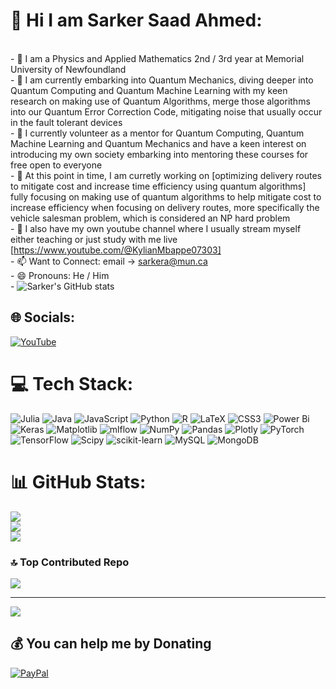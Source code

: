 # 💫 Hi I am Sarker Saad Ahmed:
<br>- 🔭 I am a Physics and Applied Mathematics 2nd / 3rd year at Memorial University of Newfoundland<br>- 🌱 I am currently embarking into Quantum Mechanics, diving deeper into Quantum Computing and Quantum Machine Learning with my keen research on making use of Quantum Algorithms, merge those algorithms into our Quantum Error Correction Code, mitigating noise that usually occur in the fault tolerant devices<br>- 👯 I currently volunteer as a mentor for Quantum Computing, Quantum Machine Learning and Quantum Mechanics and have a keen interest on introducing my own society embarking into mentoring these courses for free open to everyone<br>- 🤔 At this point in time, I am curretly working on [optimizing delivery routes to mitigate cost and increase time efficiency using quantum algorithms] fully focusing on making use of quantum algorithms to help mitigate cost to increase efficiency when focusing on delivery routes, more specifically the vehicle salesman problem, which is considered an NP hard problem <br>- 💬 I also have my own youtube channel where I usually stream myself either teaching or just study with me live [https://www.youtube.com/@KylianMbappe07303]<br>- 📫 Want to Connect: email -> sarkera@mun.ca<br>- 😄 Pronouns: He / Him<br>- ![Sarker's GitHub stats](https://github-readme-stats.vercel.app/api?username=kylianmbappe9&theme=synthwave&show_icons=true)


## 🌐 Socials:
[![YouTube](https://img.shields.io/badge/YouTube-%23FF0000.svg?logo=YouTube&logoColor=white)](https://youtube.com/@KylianMbappe07303) 

# 💻 Tech Stack:
![Julia](https://img.shields.io/badge/-Julia-9558B2?style=for-the-badge&logo=julia&logoColor=white) ![Java](https://img.shields.io/badge/java-%23ED8B00.svg?style=for-the-badge&logo=openjdk&logoColor=white) ![JavaScript](https://img.shields.io/badge/javascript-%23323330.svg?style=for-the-badge&logo=javascript&logoColor=%23F7DF1E) ![Python](https://img.shields.io/badge/python-3670A0?style=for-the-badge&logo=python&logoColor=ffdd54) ![R](https://img.shields.io/badge/r-%23276DC3.svg?style=for-the-badge&logo=r&logoColor=white) ![LaTeX](https://img.shields.io/badge/latex-%23008080.svg?style=for-the-badge&logo=latex&logoColor=white) ![CSS3](https://img.shields.io/badge/css3-%231572B6.svg?style=for-the-badge&logo=css3&logoColor=white) ![Power Bi](https://img.shields.io/badge/power_bi-F2C811?style=for-the-badge&logo=powerbi&logoColor=black) ![Keras](https://img.shields.io/badge/Keras-%23D00000.svg?style=for-the-badge&logo=Keras&logoColor=white) ![Matplotlib](https://img.shields.io/badge/Matplotlib-%23ffffff.svg?style=for-the-badge&logo=Matplotlib&logoColor=black) ![mlflow](https://img.shields.io/badge/mlflow-%23d9ead3.svg?style=for-the-badge&logo=numpy&logoColor=blue) ![NumPy](https://img.shields.io/badge/numpy-%23013243.svg?style=for-the-badge&logo=numpy&logoColor=white) ![Pandas](https://img.shields.io/badge/pandas-%23150458.svg?style=for-the-badge&logo=pandas&logoColor=white) ![Plotly](https://img.shields.io/badge/Plotly-%233F4F75.svg?style=for-the-badge&logo=plotly&logoColor=white) ![PyTorch](https://img.shields.io/badge/PyTorch-%23EE4C2C.svg?style=for-the-badge&logo=PyTorch&logoColor=white) ![TensorFlow](https://img.shields.io/badge/TensorFlow-%23FF6F00.svg?style=for-the-badge&logo=TensorFlow&logoColor=white) ![Scipy](https://img.shields.io/badge/SciPy-%230C55A5.svg?style=for-the-badge&logo=scipy&logoColor=%white) ![scikit-learn](https://img.shields.io/badge/scikit--learn-%23F7931E.svg?style=for-the-badge&logo=scikit-learn&logoColor=white) ![MySQL](https://img.shields.io/badge/mysql-4479A1.svg?style=for-the-badge&logo=mysql&logoColor=white) ![MongoDB](https://img.shields.io/badge/MongoDB-%234ea94b.svg?style=for-the-badge&logo=mongodb&logoColor=white)
# 📊 GitHub Stats:
![](https://github-readme-stats.vercel.app/api?username=kylianmbappe9&theme=dark&hide_border=false&include_all_commits=false&count_private=false)<br/>
![](https://github-readme-streak-stats.herokuapp.com/?user=kylianmbappe9&theme=dark&hide_border=false)<br/>
![](https://github-readme-stats.vercel.app/api/top-langs/?username=kylianmbappe9&theme=dark&hide_border=false&include_all_commits=false&count_private=false&layout=compact)

### 🔝 Top Contributed Repo
![](https://github-contributor-stats.vercel.app/api?username=kylianmbappe9&limit=5&theme=dark&combine_all_yearly_contributions=true)

---
[![](https://visitcount.itsvg.in/api?id=kylianmbappe9&icon=0&color=0)](https://visitcount.itsvg.in)

  ## 💰 You can help me by Donating
  [![PayPal](https://img.shields.io/badge/PayPal-00457C?style=for-the-badge&logo=paypal&logoColor=white)](https://paypal.me/https://www.patreon.com/sarkersaadahmed) 

  
<!-- Proudly created with GPRM ( https://gprm.itsvg.in ) -->
